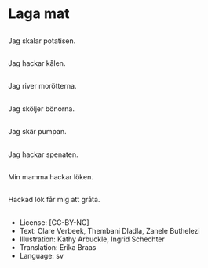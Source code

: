 # Laga mat

##
Jag skalar potatisen.

##
Jag hackar kålen.

##
Jag river morötterna.

##
Jag sköljer bönorna.

##
Jag skär pumpan.

##
Jag hackar spenaten.

##
Min mamma hackar löken.

##
Hackad lök får mig att gråta.

##
* License: [CC-BY-NC]
* Text: Clare Verbeek, Thembani Dladla, Zanele Buthelezi
* Illustration: Kathy Arbuckle, Ingrid Schechter
* Translation: Erika Braas
* Language: sv
